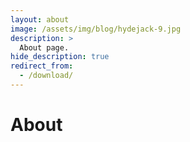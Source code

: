 ```yaml
---
layout: about
image: /assets/img/blog/hydejack-9.jpg
description: >
  About page.
hide_description: true
redirect_from:
  - /download/
---
```


# About

<!--author-->
